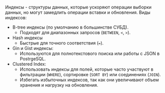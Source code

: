 Индексы - структуры данных, которые ускоряют операции выборки данных, но могут замедлить операции вставки и обновления.
Виды индексов:
- B-tree индексы (по умолчанию в большинстве СУБД).
	- Подходят для диапазонных запросов (`BETWEEN`, `<`, `>`).
- Hash индексы
	- Быстрые для точного соответствия (`=`).
- Gin и Gist индексы:
	- Используются для полнотекстового поиска или работы с JSON в PostrgeSQL.
- Clustered Index:
	- Использовать индексы для полей, которые часто участвуют в фильтрации (`WHERE`), сортировке (`SORT BY`) или соединениях (`JOIN`).
	- Избегать избыточных индексов, так как они увеличивают объем хранения и нагрузку на обновления.